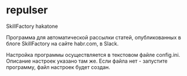 # repulser
SkillFactory hakatone

Программа для автоматической рассылки статей, опубликованных в блоге SkillFactory на сайте habr.com, в Slack.

Настройка программы осуществляется в текстовом файле config.ini.
Описание настроек указано там же.
Если файла нет - запустите программу, файл настроек будет создан.
